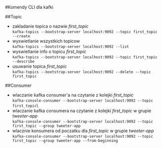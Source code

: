 #Komendy CLI dla kafki 

##Topic
* zakladanie topica o nazwie _first_topic_\
`kafka-topics --bootstrap-server localhost:9092 --topic first_topic --create`
* wyswietlanie wszystkich topicow\
`kafka-topics --bootstrap-server localhost:9092 --list`
* wyswietlanie info o topicu _first_topic_\
`kafka-topics --bootstrap-server localhost:9092 --topic first_topic --describe`
* usuwanie topica _first_topic_\
`kafka-topics --bootstrap-server localhost:9092 --delete --topic first_topic`

##Consumer
* wlaczanie kafka consumer'a na czytanie z kolejki _first_topic_\
`kafka-console-consumer --bootstrap-server localhost:9092 --topic first_topic`\
* wlaczanie kafka consumera na czytanie z kolejki _first_topic_ w grupie _tweeter-app_\
`kafka-console-consumer --bootstrap-server localhost:9092 --topic first_topic --group tweeter-app`
* wlacznie konsumera od poczatku dla _first_topic_ w grupie _tweeter-app_\
`kafka-console-consumer --bootstrap-server localhost:9092 --topic first_topic --group tweeter-app --from-beginning`